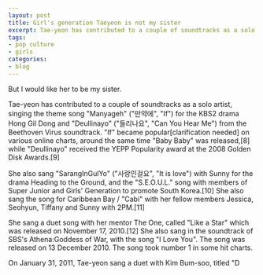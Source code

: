 ```yaml
---
layout: post
title: Girl's generation Taeyeon is not my sister 
excerpt: Tae-yeon has contributed to a couple of soundtracks as a solo artist, singing the theme song "Manyageh" ("만약에", "If") for the KBS2 drama Hong Gil Dong and "Deullinayo" ("들리나요", "Can You Hear Me") from the Beethoven Virus soundtrack. 
tags: 
- pop culture
- girls 
categories:
- blog
---
```

But I would like her to be my sister.  


Tae-yeon has contributed to a couple of soundtracks as a solo artist, singing the theme song "Manyageh" ("만약에", "If") for the KBS2 drama Hong Gil Dong and "Deullinayo" ("들리나요", "Can You Hear Me") from the Beethoven Virus soundtrack. "If" became popular[clarification needed] on various online charts, around the same time "Baby Baby" was released,[8] while "Deullinayo" received the YEPP Popularity award at the 2008 Golden Disk Awards.[9]

She also sang "SarangInGulYo" ("사랑인걸요", "It is love") with Sunny for the drama Heading to the Ground, and the "S.E.O.U.L." song with members of Super Junior and Girls' Generation to promote South Korea.[10] She also sang the song for Caribbean Bay / "Cabi" with her fellow members Jessica, Seohyun, Tiffany and Sunny with 2PM.[11]

She sang a duet song with her mentor The One, called "Like a Star" which was released on November 17, 2010.[12] She also sang in the soundtrack of SBS's Athena:Goddess of War, with the song "I Love You". The song was released on 13 December 2010. The song took number 1 in some hit charts. 

On January 31, 2011, Tae-yeon sang a duet with Kim Bum-soo, titled "D